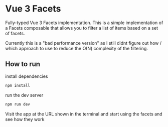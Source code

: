 # Vue 3 Facets

Fully-typed Vue 3 Facets implementation. This is a simple implementation of a Facets composable that allows you to filter a list of items based on a set of facets.

Currently this is a "bad performance version" as I still didnt figure out how / which approach to use to reduce the O(N) complexity of the filtering.

## How to run

install dependencies

```bash
npm install
```

run the dev server

```bash
npm run dev
```

Visit the app at the URL shown in the terminal and start using the facets and see how they work
